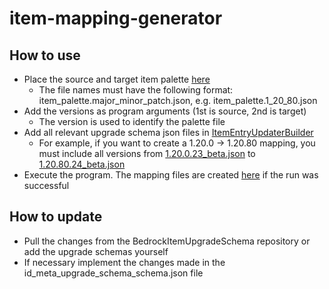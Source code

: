 # item-mapping-generator

## How to use
* Place the source and target item palette [here](src/main/resources/item_palette)
    * The file names must have the following format: item_palette.major_minor_patch.json, e.g. item_palette.1_20_80.json
* Add the versions as program arguments (1st is source, 2nd is target)
    * The version is used to identify the palette file
* Add all relevant upgrade schema json files
  in [ItemEntryUpdaterBuilder](src/main/kotlin/org/jukeboxmc/mapping/entry/ItemEntryUpdaterBuilder.kt)
    * For example, if you want to create a 1.20.0 -> 1.20.80 mapping, you must include all versions from
      [1.20.0.23_beta.json](src/main/resources/BedrockItemUpgradeSchema/id_meta_upgrade_schema/0121_1.20.0.23_beta_to_1.20.10.24_beta.json)
      to [1.20.80.24_beta.json](src/main/resources/BedrockItemUpgradeSchema/id_meta_upgrade_schema/0181_1.20.70.24_beta_to_1.20.80.24_beta.json)
* Execute the program. The mapping files are created [here](src/main/resources/mappings) if the run was successful

## How to update
* Pull the changes from the BedrockItemUpgradeSchema repository or add the upgrade schemas yourself
* If necessary implement the changes made in the id_meta_upgrade_schema_schema.json file